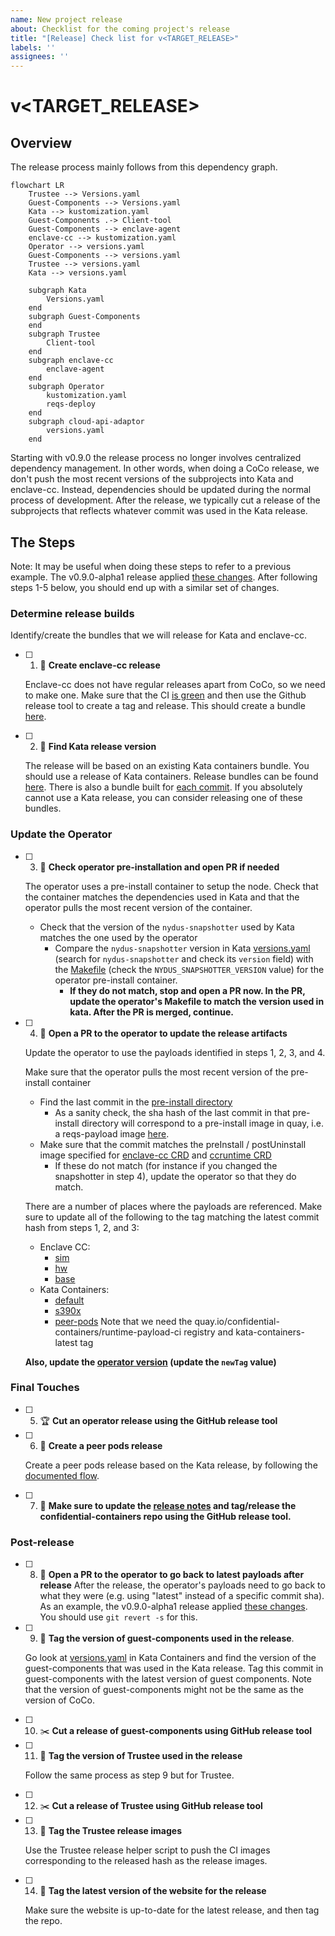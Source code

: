 ```yaml
---
name: New project release
about: Checklist for the coming project's release
title: "[Release] Check list for v<TARGET_RELEASE>"
labels: ''
assignees: ''
---
```


# v<TARGET_RELEASE>

## Overview

The release process mainly follows from this dependency graph.

```mermaid
flowchart LR
    Trustee --> Versions.yaml
    Guest-Components --> Versions.yaml
    Kata --> kustomization.yaml
    Guest-Components .-> Client-tool
    Guest-Components --> enclave-agent
    enclave-cc --> kustomization.yaml
    Operator --> versions.yaml
    Guest-Components --> versions.yaml
    Trustee --> versions.yaml
    Kata --> versions.yaml

    subgraph Kata
        Versions.yaml
    end
    subgraph Guest-Components
    end
    subgraph Trustee
        Client-tool
    end
    subgraph enclave-cc
        enclave-agent
    end
    subgraph Operator
        kustomization.yaml
        reqs-deploy
    end
    subgraph cloud-api-adaptor
        versions.yaml
    end
```

Starting with v0.9.0 the release process no longer involves centralized dependency management.
In other words, when doing a CoCo release, we don't push the most recent versions of the subprojects
into Kata and enclave-cc. Instead, dependencies should be updated during the normal process of development.
After the release, we typically cut a release of the subprojects that reflects whatever commit was used
in the Kata release.

## The Steps

Note: It may be useful when doing these steps to refer to a previous example. The v0.9.0-alpha1 release applied [these changes](https://github.com/confidential-containers/operator/pull/388/files). After following steps 1-5 below, you should end up with a similar set of changes.

### Determine release builds

Identify/create the bundles that we will release for Kata and enclave-cc.

- [ ] 1. :eyes: **Create enclave-cc release**

    Enclave-cc does not have regular releases apart from CoCo, so we need to make one.
    Make sure that the CI [is green](https://github.com/confidential-containers/operator/actions/workflows/enclave-cc-cicd.yaml) and then use the Github release tool to create a tag and release.
    This should create a bundle [here](https://quay.io/repository/confidential-containers/runtime-payload?tab=tags).

- [ ] 2. :eyes: **Find Kata release version**

    The release will be based on an existing Kata containers bundle.
    You should use a release of Kata containers.
    Release bundles can be found [here](https://quay.io/repository/kata-containers/kata-deploy?tab=tags).
    There is also a bundle built for [each commit](https://quay.io/repository/kata-containers/kata-deploy-ci?tab=tags).
    If you absolutely cannot use a Kata release,
    you can consider releasing one of these bundles.

### Update the Operator

- [ ] 3. :eyes: **Check operator pre-installation and open PR if needed**
    
    The operator uses a pre-install container to setup the node.
    Check that the container matches the dependencies used in Kata
    and that the operator pulls the most recent version of the container.

    * Check that the version of the `nydus-snapshotter` used by Kata matches the one used by the operator
        * Compare the `nydus-snapshotter` version in Kata [versions.yaml](https://github.com/kata-containers/kata-containers/blob/main/versions.yaml) (search for `nydus-snapshotter` and check its `version` field) with the [Makefile](https://github.com/confidential-containers/operator/blob/main/install/pre-install-payload/Makefile) (check the `NYDUS_SNAPSHOTTER_VERSION` value) for the operator pre-install container.
            * **If they do not match, stop and open a PR now. In the PR, update the operator's Makefile to match the version used in kata. After the PR is merged, continue.**

- [ ] 4. :wrench: **Open a PR to the operator to update the release artifacts**

    Update the operator to use the payloads identified in steps 1, 2, 3, and 4.

    Make sure that the operator pulls the most recent version of the pre-install container

    * Find the last commit in the [pre-install directory](https://github.com/confidential-containers/operator/tree/main/install/pre-install-payload)
        * As a sanity check, the sha hash of the last commit in that pre-install directory will correspond to a pre-install image in quay, i.e. a reqs-payload image [here](https://quay.io/confidential-containers/reqs-payload).
    * Make sure that the commit matches the preInstall / postUninstall image specified for [enclave-cc CRD](https://github.com/confidential-containers/operator/blob/main/config/samples/enclave-cc/base/ccruntime-enclave-cc.yaml) and [ccruntime CRD](https://github.com/confidential-containers/operator/blob/main/config/samples/ccruntime/default/kustomization.yaml)
        * If these do not match (for instance if you changed the snapshotter in step 4), update the operator so that they do match.

    There are a number of places where the payloads are referenced. Make sure to update all of the following to the tag matching the latest commit hash from steps 1, 2, and 3:
    * Enclave CC:
      * [sim](https://github.com/confidential-containers/operator/blob/main/config/samples/enclave-cc/sim/kustomization.yaml)
      * [hw](https://github.com/confidential-containers/operator/blob/main/config/samples/enclave-cc/hw/kustomization.yaml)
      * [base](https://github.com/confidential-containers/operator/blob/main/config/samples/enclave-cc/base/ccruntime-enclave-cc.yaml)
    * Kata Containers:
      * [default](https://github.com/confidential-containers/operator/blob/main/config/samples/ccruntime/default/kustomization.yaml)
      * [s390x](https://github.com/confidential-containers/operator/blob/main/config/samples/ccruntime/s390x/kustomization.yaml)
      * [peer-pods](https://github.com/confidential-containers/operator/blob/main/config/samples/ccruntime/peer-pods/kustomization.yaml)
          Note that we need the quay.io/confidential-containers/runtime-payload-ci registry and kata-containers-latest tag

    **Also, update the [operator version](https://github.com/confidential-containers/operator/blob/main/config/release/kustomization.yaml) (update the `newTag` value)**

### Final Touches

- [ ] 5. :trophy: **Cut an operator release using the GitHub release tool**

- [ ] 6. :wrench: **Create a peer pods release**

    Create a peer pods release based on the Kata release, by following the [documented flow](https://github.com/confidential-containers/cloud-api-adaptor/blob/main/docs/Release-Process.md).

- [ ] 7. :green_book: **Make sure to update the [release notes](https://github.com/confidential-containers/confidential-containers/tree/main/releases) and tag/release the confidential-containers repo using the GitHub release tool.**

### Post-release

- [ ] 8. :wrench: **Open a PR to the operator to go back to latest payloads after release**
    After the release, the operator's payloads need to go back to what they were (e.g. using "latest" instead of a specific commit sha). As an example, the v0.9.0-alpha1 release applied [these changes](https://github.com/confidential-containers/operator/pull/389/files). You should use `git revert -s` for this.

- [ ] 9. :pushpin: **Tag the version of guest-components used in the release**.

    Go look at [versions.yaml](https://github.com/kata-containers/kata-containers/blob/main/versions.yaml)
    in Kata Containers and find the version of the guest-components that was used in the Kata release.
    Tag this commit in guest-components with the latest version of guest components.
    Note that the version of guest-components might not be the same as the version of CoCo.

- [ ] 10. :scissors: **Cut a release of guest-components using GitHub release tool**

- [ ] 11. :pushpin: **Tag the version of Trustee used in the release**

    Follow the same process as step 9 but for Trustee.

- [ ] 12. :scissors: **Cut a release of Trustee using GitHub release tool**

- [ ] 13. :wrench: **Tag the Trustee release images**

    Use the Trustee release helper script to push the CI images corresponding to the released hash
    as the release images.

- [ ] 14. :pushpin: **Tag the latest version of the website for the release**

    Make sure the website is up-to-date for the latest release, and then tag the repo.

